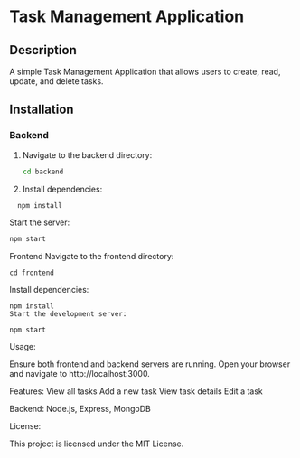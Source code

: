 # Task Management Application

## Description
A simple Task Management Application that allows users to create, read, update, and delete tasks.

## Installation

### Backend
1. Navigate to the backend directory:
   ```bash
   cd backend

2. Install dependencies:


```bash
  npm install
```

Start the server:

```bash
npm start
```

Frontend
Navigate to the frontend directory:
```
cd frontend
```


Install dependencies:
```
npm install
Start the development server:

npm start
```
Usage:

Ensure both frontend and backend servers are running.
Open your browser and navigate to http://localhost:3000.

Features:
View all tasks
Add a new task
View task details
Edit a task

Backend: Node.js, Express, MongoDB

License:

This project is licensed under the MIT License.




